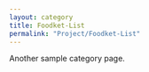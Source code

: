 ```yaml
---
layout: category
title: Foodket-List
permalink: "Project/Foodket-List"
---
```


Another sample category page.
